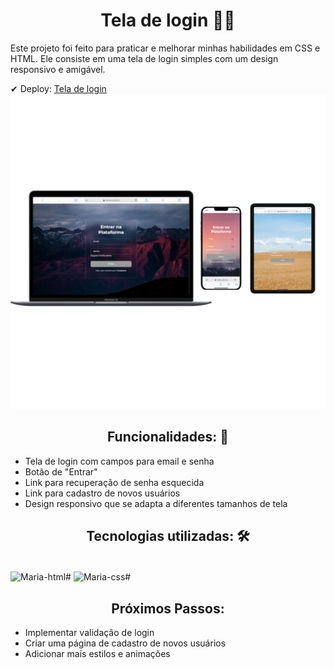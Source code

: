 <h1 align="center"> Tela de login 👩‍💻</h1>

<p> Este projeto foi feito para praticar e melhorar minhas habilidades em CSS e HTML. Ele consiste em uma tela de login simples com um design responsivo e amigável.

✔ Deploy: <a href= "https://ml-tela-login.netlify.app/"> Tela de login </a> 
<img src = "https://github.com/mleilane/Tela_de_Login/blob/main/assets/mockup.png?raw=true">

<h2 align="center"> Funcionalidades: 🧐</h2>

- Tela de login com campos para email e senha
- Botão de "Entrar"
- Link para recuperação de senha esquecida
- Link para cadastro de novos usuários
- Design responsivo que se adapta a diferentes tamanhos de tela

<h2 align="center"> Tecnologias utilizadas: 🛠 </h2> 

<div style="display: inline_block"><br>
  <img align="center" alt="Maria-html#" height="30" width="40" src="https://raw.githubusercontent.com/mleilane/skill-icons/af89bcc5e478013caaa514c31a3789f25e818193/icons/HTML.svg">
  <img align="center" alt="Maria-css#" height="30" width="40" src="https://raw.githubusercontent.com/mleilane/skill-icons/af89bcc5e478013caaa514c31a3789f25e818193/icons/CSS.svg">
</div>

<h2 align="center"> Próximos Passos:</h2>

- Implementar validação de login
- Criar uma página de cadastro de novos usuários
- Adicionar mais estilos e animações
